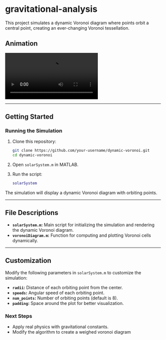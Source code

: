 # gravitational-analysis

This project simulates a dynamic Voronoi diagram where points orbit a central point, creating an ever-changing Voronoi tessellation.

## Animation

![Voronoi Animation](animacion_voronoi.mp4)

---

## Getting Started

### Running the Simulation

1. Clone this repository:
   ```bash
   git clone https://github.com/your-username/dynamic-voronoi.git
   cd dynamic-voronoi
   ```

2. Open `solarSystem.m` in MATLAB.

3. Run the script:
   ```matlab
   solarSystem
   ```

The simulation will display a dynamic Voronoi diagram with orbiting points.

---

## File Descriptions

- **`solarSystem.m`:** Main script for initializing the simulation and rendering the dynamic Voronoi diagram.
- **`voronoiDiagram.m`:** Function for computing and plotting Voronoi cells dynamically.

---

## Customization

Modify the following parameters in `solarSystem.m` to customize the simulation:

- **`radii`:** Distance of each orbiting point from the center.
- **`speeds`:** Angular speed of each orbiting point.
- **`num_points`:** Number of orbiting points (default is 8).
- **`padding`:** Space around the plot for better visualization.


### Next Steps
- Apply real physics with gravitational constants.
- Modify the algorithm to create a weighed voronoi diagram
